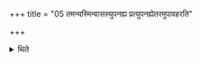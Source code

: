 +++
title = "05 तमन्यस्मिन्वासस्युपनह्य प्रत्युपनह्येतरमुपावहरति"

+++

<details><summary>थिते</summary>

5. then having again tied (the remaining Soma-plants in the original cloth), he brings it down (on the press-stones).  
</details>
